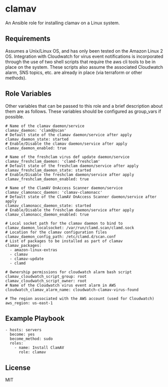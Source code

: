 clamav
========

An Ansible role for installing clamav on a Linux system.

Requirements
------------

Assumes a Unix/Linux OS, and has only been tested on the Amazon Linux 2 OS.  Integration with 
Cloudwatch for virus event notifications is incorporated through the use of two shell scripts 
that require the aws cli tools to be in place on the system.  These scripts also assume the associated
Cloudwatch alarm, SNS topics, etc. are already in place (via terraform or other methods).

Role Variables
--------------

Other variables that can be passed to this role and a brief description about
them are as follows. These variables should be configured as group_vars if possible.

    # Name of the clamav daemon/service
    clamav_daemon: 'clamd@scan'
    # Default state of the clamav daemon/service after apply
    clamav_daemon_state: started
    # Enable/Disable the clamav daemon/service after apply
    clamav_daemon_enabled: true

    # Name of the freshclam virus def update daemon/service 
    clamav_freshclam_daemon: 'clamd-freshclam'
    # Default state of the freshclam daemon/service after apply
    clamav_freshclam_daemon_state: started
    # Enable/Disable the freshclam daemon/service after apply
    clamav_freshclam_daemon_enabled: true

    # Name of the ClamAV OnAccess Scanner daemon/service
    clamav_clamonacc_daemon: 'clamav-clamonacc'
    # Default state of the ClamAV OnAccess Scanner daemon/service after apply
    clamav_clamonacc_daemon_state: started
    # Enable/Disable the freshclam daemon/service after apply
    clamav_clamonacc_daemon_enabled: true

    # Local socket path for the clamav daemon to bind to
    clamav_daemon_localsocket: /var/run/clamd.scan/clamd.sock
    # Location for the clamav configuration files
    clamav_daemon_config_path: /etc/clamd.d/scan.conf
    # List of packages to be installed as part of clamav
    clamav_packages:
      - amazon-linux-extras
      - clamav
      - clamav-update
      - clamd

    # Ownership permissions for cloudwatch alarm bash script  
    clamav_cloudwatch_script_group: root
    clamav_cloudwatch_script_owner: root
    # Name of the Cloudwatch virus event alarm in AWS
    cloudwatch_clamav_alarm_name: cloudwatch-clamav-virus-found

    # The region associated with the AWS account (used for Cloudwatch)
    aws_region: us-east-1

Example Playbook
----------------

    - hosts: servers
      become: yes
      become_method: sudo
      roles:
        - name: Install ClamAV
          role: clamav

License
-------

MIT

